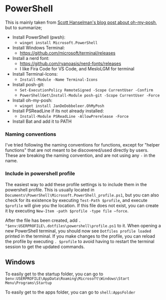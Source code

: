 # PowerShell

This is mainly taken from [Scott Hanselman's blog post about oh-my-posh](https://www.hanselman.com/blog/my-ultimate-powershell-prompt-with-oh-my-posh-and-the-windows-terminal), but to summarize;

- Install PowerShell (pwsh):
  - `winget install Microsoft.PowerShell`
- Install Windows Terminal:
  - https://github.com/microsoft/terminal/releases
- Install a nerd font:
  - https://github.com/ryanoasis/nerd-fonts/releases
  - I like Fira Code for VS Code, and MesloLGM for terminal
- Install Terminal-Icons:
  - `Install-Module -Name Terminal-Icons`
- Install posh-git:
  - `Set-ExecutionPolicy RemoteSigned -Scope CurrentUser -Confirm`
  - `PowerShellGet\Install-Module posh-git -Scope CurrentUser -Force`
- Install oh-my-posh:
  - `winget install JanDeDobbeleer.OhMyPosh`
- Install PSReadLine if its not already installed:
  - `Install-Module PSReadLine -AllowPrerelease -Force`
- Install Bat and add it to PATH

### Naming conventions

I've tried following the naming conventions for functions, except for "helper functions" that are not meant to be discovered/used directly by users. These are breaking the naming convention, and are not using any `-` in the name.

### Include in powershell profile

The easiest way to add these profile settings is to include them in the powershell profile. This is usually located in `Documents\PowerShell\Microsoft.PowerShell_profile.ps1`, but you can also check for its existence by executing `Test-Path $profile`, and execute `$profile` will give you the location. If this file does not exist, you can create it by executing `New-Item -path $profile -type file –force`.

After the file has been created, add `. "$env:USERPROFILE\.dotfiles\powershell\profile.ps1` to it. When opening a new PowerShell terminal, you should now see `Dotfiles profile loaded` printed in the terminal. If you make changes to the profile, you can reload the profile by executing `. $profile` to avoid having to restart the terminal session to get the updated commands.

## Windows

To easily get to the startup folder, you can go to `$env:USERPROFILE\AppData\Roaming\Microsoft\Windows\Start Menu\Programs\Startup`

To easily get to the apps folder, you can go to `shell:AppsFolder`
